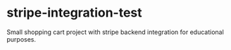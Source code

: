 # stripe-integration-test

Small shopping cart project with stripe backend integration for educational purposes.
